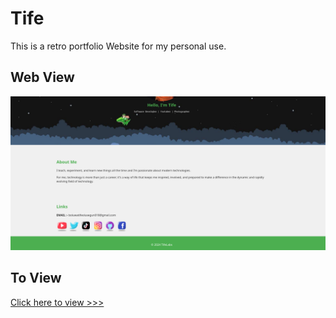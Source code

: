 # Tife
This is a retro portfolio Website for my personal use.

## Web View
![Web view](./Assets/webview.png)

## To View
[Click here to view >>>](https://boluwatifeolusegun.github.io/Tife/)
